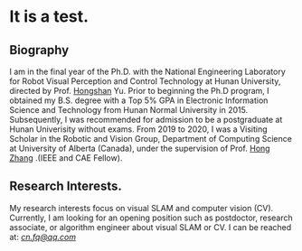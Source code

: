 # It is a test.
## Biography
I am in the final year of the Ph.D. with the National Engineering Laboratory for Robot Visual Perception and Control Technology at Hunan University, directed by Prof. [Hongshan](http://eeit.hnu.edu.cn/info/1289/4535.htm) Yu. Prior to beginning the Ph.D program, I obtained my B.S. degree with a Top 5% GPA in Electronic Information Science and Technology from Hunan Normal University in 2015. Subsequently, I was recommended for admission to be a postgraduate at Hunan Univerisity without exams. From 2019 to 2020, I was a Visiting Scholar in the Robotic and Vision Group, Department of Computing Science at University of Alberta (Canada), under the supervision of Prof. [Hong Zhang](http://webdocs.cs.ualberta.ca/~zhang/) .(IEEE and CAE Fellow).
## Research Interests.
My research interests focus on visual SLAM and computer vision (CV). Currently, I am looking for an opening position such as postdoctor, research associate, or algorithm engineer about visual SLAM or CV. I can be reached at: *cn.fq@qq.com*
